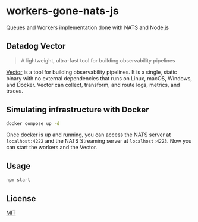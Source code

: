 # workers-gone-nats-js

Queues and Workers implementation done with NATS and Node.js

## Datadog Vector

> A lightweight, ultra-fast tool for building observability pipelines

[Vector](https://vector.dev/) is a tool for building observability pipelines. It is a single, static binary with no
external dependencies that runs on Linux, macOS, Windows, and Docker. Vector can collect, transform, and route logs,
metrics, and traces.

## Simulating infrastructure with Docker

```bash
docker compose up -d
```

Once docker is up and running, you can access the NATS server at `localhost:4222` and the NATS Streaming server
at `localhost:4223`. Now you can start the workers and the Vector.

## Usage

```bash
npm start
```

## License

[MIT](https://choosealicense.com/licenses/mit/)
